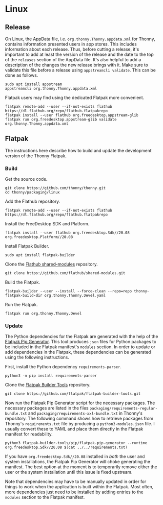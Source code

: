 # Linux

## Release

On Linux, the AppData file, i.e. `org.thonny.Thonny.appdata.xml` for Thonny, contains information presented users in app stores.
This includes information about each release.
Thus, before cutting a release, it's important to add at least the version of the release and the date to the top of the `releases` section of the AppData file.
It's also helpful to add a description of the changes the new release brings with it.
Make sure to validate this file before a release using `appstreamcli validate`.
This can be done as follows.

    sudo apt install appstream
    appstreamcli org.thonny.Thonny.appdata.xml

Flatpak users may find using the dedicated Flatpak more convenient.

    flatpak remote-add --user --if-not-exists flathub https://dl.flathub.org/repo/flathub.flatpakrepo
    flatpak install --user flathub org.freedesktop.appstream-glib
    flatpak run org.freedesktop.appstream-glib validate org.thonny.Thonny.appdata.xml

## Flatpak

The instructions here describe how to build and update the development version of the Thonny Flatpak.

### Build

Get the source code.

    git clone https://github.com/thonny/thonny.git
    cd thonny/packaging/linux

Add the Flathub repository.

    flatpak remote-add --user --if-not-exists flathub https://dl.flathub.org/repo/flathub.flatpakrepo

Install the FreeDesktop SDK and Platform.

    flatpak install --user flathub org.freedesktop.Sdk//20.08 org.freedesktop.Platform//20.08

Install Flatpak Builder.

    sudo apt install flatpak-builder

Clone the [Flathub shared-modules](https://github.com/flathub/shared-modules) repository.

    git clone https://github.com/flathub/shared-modules.git

Build the Flatpak.

    flatpak-builder --user --install --force-clean --repo=repo thonny-flatpak-build-dir org.thonny.Thonny.Devel.yaml

Run the Flatpak.

    flatpak run org.thonny.Thonny.Devel

### Update

The Python dependencies for the Flatpak are generated with the help of the [Flatpak Pip Generator](https://github.com/flatpak/flatpak-builder-tools/tree/master/pip).
This tool produces `json` files for Python packages to be included in the Flatpak manifest's `modules` section.
In order to update or add dependencies in the Flatpak, these dependencies can be generated using the following instructions.

First, install the Python dependency `requirements-parser`.

    python3 -m pip install requirements-parser

Clone the [Flatpak Builder Tools](https://github.com/flatpak/flatpak-builder-tools) repository.

    git clone https://github.com/flatpak/flatpak-builder-tools.git

Now run the Flatpak Pip Generator script for the necessary packages.
The necessary packages are listed in the files `packaging/requirements-regular-bundle.txt` and `packaging/requirements-xxl-bundle.txt` in Thonny's repository.
The following command shows how to retrieve packages from Thonny's `requirements.txt` file by producing a `python3-modules.json` file.
I usually convert these to YAML and place them directly in the Flatpak manifest for readability.

    python3 flatpak-builder-tools/pip/flatpak-pip-generator --runtime org.freedesktop.Sdk//20.08 $(cat ../../requirements.txt)

If you have `org.freedesktop.Sdk//20.08` installed in *both* the user and system installations, the Flatpak Pip Generator will choke generating the manifest.
The best option at the moment is to temporarily remove either the user or the system installation until this issue is fixed upstream.

Note that dependencies may have to be manually updated in order for things to work when the application is built within the Flatpak.
Most often, more dependencies just need to be installed by adding entries to the `modules` section to the Flatpak manifest.
